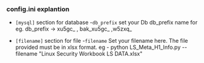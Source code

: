

### config.ini  explantion

- `[mysql]` section for database
    -`db_prefix`   set your Db db_prefix name for eg. db_prefix -> xu5gc_ , bak_xu5gc_ ,w5zxq_

- `[filename]` section for file
    -`filename`   Set your filename here. The file provided must be in xlsx format.
              eg -  python LS_Meta_H1_Info.py --filename "Linux Security Workbook LS DATA.xlsx"




 


